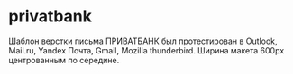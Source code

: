# privatbank
Шаблон верстки письма ПРИВАТБАНК был протестирован в Outlook, Mail.ru, Yandex Почта, Gmail, Mozilla thunderbird.
Ширина макета  600px центрованным по середине.
